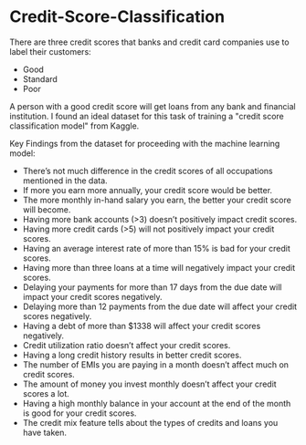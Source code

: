 # Credit-Score-Classification

There are three credit scores that banks and credit card companies use to label their customers:
- Good
- Standard
- Poor

A person with a good credit score will get loans from any bank and financial institution. I found an ideal dataset for this task of training a "credit score classification model" from Kaggle.

Key Findings from the dataset for proceeding with the machine learning model:
- There’s not much difference in the credit scores of all occupations mentioned in the data.
- If more you earn more annually, your credit score would be better.
- The more monthly in-hand salary you earn, the better your credit score will become.
- Having more bank accounts (>3) doesn’t positively impact credit scores.
- Having more credit cards (>5) will not positively impact your credit scores.
- Having an average interest rate of more than 15% is bad for your credit scores.
- Having more than three loans at a time will negatively impact your credit scores.
- Delaying your payments for more than 17 days from the due date will impact your credit scores negatively.
-  Delaying more than 12 payments from the due date will affect your credit scores negatively.
-  Having a debt of more than $1338 will affect your credit scores negatively.
-  Credit utilization ratio doesn’t affect your credit scores.
-  Having a long credit history results in better credit scores.
-  The number of EMIs you are paying in a month doesn’t affect much on credit scores.
-  The amount of money you invest monthly doesn’t affect your credit scores a lot.
-  Having a high monthly balance in your account at the end of the month is good for your credit scores.
-  The credit mix feature tells about the types of credits and loans you have taken.


